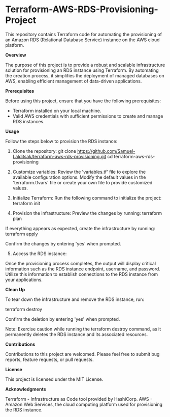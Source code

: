 # Terraform-AWS-RDS-Provisioning-Project
This repository contains Terraform code for automating the provisioning of an Amazon RDS (Relational Database Service) instance on the AWS cloud platform.

**Overview**

The purpose of this project is to provide a robust and scalable infrastructure solution for provisioning an RDS instance using Terraform. By automating the creation process, it simplifies the deployment of managed databases on AWS, enabling efficient management of data-driven applications.

**Prerequisites**

Before using this project, ensure that you have the following prerequisites:

- Terraform installed on your local machine.
- Valid AWS credentials with sufficient permissions to create and manage RDS instances.
  
**Usage**

Follow the steps below to provision the RDS instance:

1. Clone the repository:
git clone https://github.com/Samuel-Lalditsak/terraform-aws-rds-provisioning.git
cd terraform-aws-rds-provisioning

2. Customize variables:
Review the 'variables.tf' file to explore the available configuration options. Modify the default values in the 'terraform.tfvars' file or create your own file to provide customized values.

3. Initialize Terraform:
Run the following command to initialize the project:
terraform init

4. Provision the infrastructure:
Preview the changes by running:
terraform plan

  If everything appears as expected, create the infrastructure by running:
  terraform apply

  Confirm the changes by entering 'yes' when prompted.

5. Access the RDS instance:

Once the provisioning process completes, the output will display critical information such as the RDS instance endpoint, username, and password. Utilize this information to establish connections to the RDS instance from your applications.

**Clean Up**

To tear down the infrastructure and remove the RDS instance, run:

terraform destroy

Confirm the deletion by entering 'yes' when prompted.

Note: Exercise caution while running the terraform destroy command, as it permanently deletes the RDS instance and its associated resources.

**Contributions**

Contributions to this project are welcomed. Please feel free to submit bug reports, feature requests, or pull requests.

**License**

This project is licensed under the MIT License.

**Acknowledgments**

Terraform - Infrastructure as Code tool provided by HashiCorp.
AWS - Amazon Web Services, the cloud computing platform used for provisioning the RDS instance.
